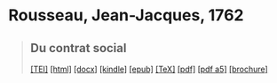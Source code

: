 # Rousseau, Jean-Jacques, 1762

> ## Du contrat social
>  <a title="Source XML/TEI" class="mime48 tei" href="https://hurlus.github.io/tei/rousseau1762_contrat-social.xml">[TEI]</a>  <a title="HTML une page" class="mime48 html" href="https://hurlus.github.io/rousseau1762_contrat-social/rousseau1762_contrat-social.html">[html]</a>  <a title="Bureautique (LibreOffice, MS.Word)" class="mime48 docx" href="https://hurlus.github.io/rousseau1762_contrat-social/rousseau1762_contrat-social.docx">[docx]</a>  <a title="Amazon.kindle" class="mime48 mobi" href="https://hurlus.github.io/rousseau1762_contrat-social/rousseau1762_contrat-social.mobi">[kindle]</a>  <a title="EPUB, pour liseuses et téléphones" class="mime48 epub" href="https://hurlus.github.io/rousseau1762_contrat-social/rousseau1762_contrat-social.epub">[epub]</a>  <a title="LaTeX" class="mime48 tex" href="https://hurlus.github.io/rousseau1762_contrat-social/rousseau1762_contrat-social.tex">[TeX]</a>  <a title="PDF à imprimer, A4 2 colonnes" class="mime48 pdf" href="https://hurlus.github.io/rousseau1762_contrat-social/rousseau1762_contrat-social.pdf">[pdf]</a>  <a title="PDF à lire, A5 une colonne" class="mime48 a5" href="https://hurlus.github.io/rousseau1762_contrat-social/rousseau1762_contrat-social_a5.pdf">[pdf a5]</a>  <a title="Brochure à agrafer, pdf imposé pour imprimante recto/verso" class="mime48 brochure" href="https://hurlus.github.io/rousseau1762_contrat-social/rousseau1762_contrat-social_brochure.pdf">[brochure]</a> 
